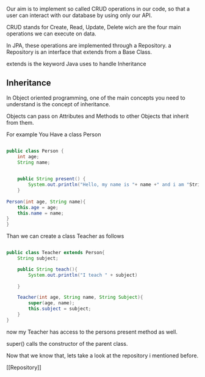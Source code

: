 Our aim is to implement so called CRUD operations in our code, so that a user can interact with our database by using only our API.

CRUD stands for Create, Read, Update, Delete wich are the four main operations we can execute on data.

In JPA, these operations are implemented through a Repository.
a Repository is an interface that extends from a Base Class.

extends is the keyword Java uses to handle Inheritance

## Inheritance

In Object oriented programming, one of the main concepts you need to understand is the concept of inheritance.

Objects can pass on Attributes and Methods to other Objects that inherit from them.

For example You Have a class Person

```Java

public class Person {
	int age;
	String name;

	
	public String present() {
		System.out.println("Hello, my name is "+ name +" and i am "String.valueOf(age)+" years old")
	}
	
Person(int age, String name){
	this.age = age;
	this.name = name;
}
}
```
Than we can create a class Teacher as follows

```Java

public class Teacher extends Person{
	String subject;

	public String teach(){
		System.out.println("I teach " + subject)
		
	}

	Teacher(int age, String name, String Subject){
		super(age, name);
		this.subject = subject;
	}
}
```

now my Teacher has access to the persons present method as well.

super() calls the constructor of the parent class.

Now that we know that, lets take a look at the repository i mentioned before.

[[Repository]]